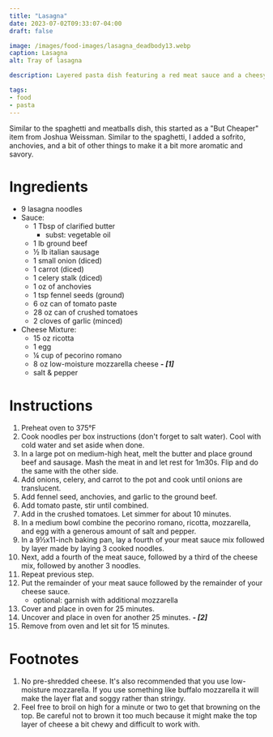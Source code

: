 ```yaml
---
title: "Lasagna"
date: 2023-07-02T09:33:07-04:00
draft: false

image: /images/food-images/lasagna_deadbody13.webp
caption: Lasagna
alt: Tray of lasagna

description: Layered pasta dish featuring a red meat sauce and a cheesy mozzarella-ricotta mix.

tags:
- food
- pasta
---
```


Similar to the spaghetti and meatballs dish, this started as a "But Cheaper" item from Joshua Weissman. Similar to the spaghetti, I added a sofrito, anchovies, and a bit of other things to make it a bit more aromatic and savory.

# Ingredients
- 9 lasagna noodles
- Sauce:
    - 1 Tbsp of clarified butter
        - subst: vegetable oil
    - 1 lb ground beef
    - &frac12; lb italian sausage
    - 1 small onion (diced)
    - 1 carrot (diced)
    - 1 celery stalk (diced)
    - 1 oz of anchovies
    - 1 tsp fennel seeds (ground)
    - 6 oz can of tomato paste
    - 28 oz can of crushed tomatoes
    - 2 cloves of garlic (minced)
- Cheese Mixture:
    - 15 oz ricotta
    - 1 egg
    - &frac14; cup of pecorino romano
    - 8 oz low-moisture mozzarella cheese ***- [1]***
    - salt & pepper

# Instructions
1. Preheat oven to 375&deg;F
1. Cook noodles per box instructions (don't forget to salt water). Cool with cold water and set aside when done.
1. In a large pot on medium-high heat, melt the butter and place ground beef and sausage. Mash the meat in and let rest for 1m30s. Flip and do the same with the other side.
1. Add onions, celery, and carrot to the pot and cook until onions are translucent.
1. Add fennel seed, anchovies, and garlic to the ground beef. 
1. Add tomato paste, stir until combined.
1. Add in the crushed tomatoes. Let simmer for about 10 minutes.
1. In a medium bowl combine the pecorino romano, ricotta, mozzarella, and egg with a generous amount of salt and pepper.
1. In a 9&frac12;x11-inch baking pan, lay a fourth of your meat sauce mix followed by layer made by laying 3 cooked noodles.
1. Next, add a fourth of the meat sauce, followed by a third of the cheese mix, followed by another 3 noodles.
1. Repeat previous step.
1. Put the remainder of your meat sauce followed by the remainder of your cheese sauce.
    - optional: garnish with additional mozzarella
1. Cover and place in oven for 25 minutes.
1. Uncover and place in oven for another 25 minutes. ***- [2]***
1. Remove from oven and let sit for 15 minutes.

<div class="footnotes">

# Footnotes
1. No pre-shredded cheese. It's also recommended that you use low-moisture mozzarella. If you use something like buffalo mozzarella it will make the layer flat and soggy rather than stringy.
1. Feel free to broil on high for a minute or two to get that browning on the top. Be careful not to brown it too much because it might make the top layer of cheese a bit chewy and difficult to work with.

</div>
